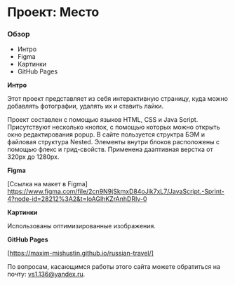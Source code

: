 # Проект: Место

### Обзор
* Интро
* Figma
* Картинки
* GitHub Pages

**Интро**

Этот проект представляет из себя интерактивную страницу, куда можно добавлять фотографии, удалять их и ставить лайки.

Проект составлен с помощью языков HTML, CSS и Java Script.
Присутствуют несколько кнопок, с помощью которых можно открыть окно редактирования popup.
В сайте пользуется структра БЭМ и файловая структура Nested.
Элементы внутри блоков расположены с помощью флекс и грид-свойств.
Применена дааптивная верстка от 320px до 1280px.

**Figma**

[Ссылка на макет в Figma]
https://www.figma.com/file/2cn9N9jSkmxD84oJik7xL7/JavaScript.-Sprint-4?node-id=28212%3A2&t=IoAGlhKZrAnhDRIv-0

**Картинки**

Использованы оптимизированные изображения.

**GitHub Pages**

[https://maxim-mishustin.github.io/russian-travel/]


По вопросам, касающимся работы этого сайта можете обратиться на почту: vs1.136@yandex.ru.